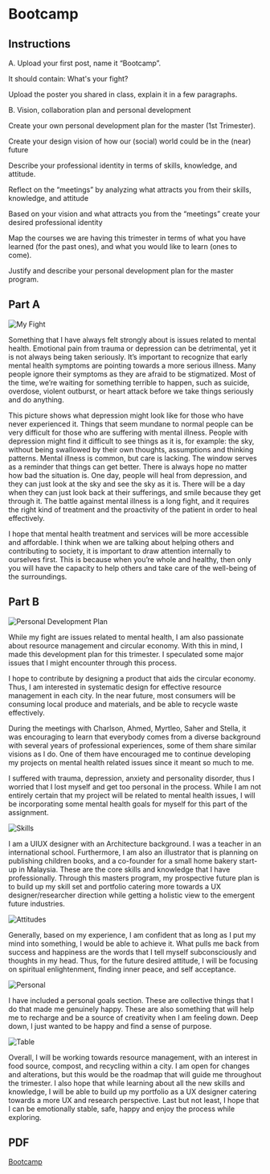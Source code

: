 
# Bootcamp

## Instructions

A. Upload your first post, name it “Bootcamp”.

It should contain: What's your fight?

Upload the poster you shared in class, explain it in a few paragraphs.

B. Vision, collaboration plan and personal development

Create your own personal development plan for the master (1st Trimester).

Create your design vision of how our (social) world could be in the (near) future

Describe your professional identity in terms of skills, knowledge, and attitude.

Reflect on the “meetings” by analyzing what attracts you from their skills, knowledge, and attitude

Based on your vision and what attracts you from the “meetings” create your desired professional identity

Map the courses we are having this trimester in terms of what you have learned (for the past ones), and what you would like to learn (ones to come).

Justify and describe your personal development plan for the master program.

## Part A

![My Fight](../images/week1/fight.jpg)

Something that I have always felt strongly about is issues related to mental health. 
Emotional pain from trauma or depression can be detrimental, yet it is not always being taken seriously. It’s important to recognize that early mental health symptoms are pointing towards a more serious illness. Many people ignore their symptoms as they are afraid to be stigmatized. Most of the time, we’re waiting for something terrible to happen, such as suicide, overdose, violent outburst, or heart attack before we take things seriously and do anything.

This picture shows what depression might look like for those who have never experienced it. Things that seem mundane to normal people can be very difficult for those who are suffering with mental illness. People with depression might find it difficult to see things as it is, for example: the sky, without being swallowed by their own thoughts, assumptions and thinking patterns. Mental illness is common, but care is lacking. The window serves as a reminder that things can get better. There is always hope no matter how bad the situation is. One day, people will heal from depression, and they can just look at the sky and see the sky as it is. There will be a day when they can just look back at their sufferings, and smile because they get through it. The battle against mental illness is a long fight, and it requires the right kind of treatment and the proactivity of the patient in order to heal effectively. 

I hope that mental health treatment and services will be more accessible and affordable. I think when we are talking about helping others and contributing to society, it is important to draw attention internally to ourselves first. This is because when you’re whole and healthy, then only you will have the capacity to help others and take care of the well-being of the surroundings.

## Part B

![Personal Development Plan](../images/week1/developmentplan.jpg)

While my fight are issues related to mental health, I am also passionate about resource management and circular economy. With this in mind, I made this development plan for this trimester. I speculated some major issues that I might encounter through this process.

I hope to contribute by designing a product that aids the circular economy. Thus, I am interested in systematic design for effective resource management in each city. In the near future, most consumers will be consuming local produce and materials, and be able to recycle waste effectively.

During the meetings with Charlson, Ahmed, Myrtleo, Saher and Stella, it was encouraging to learn that everybody comes from a diverse background with several years of professional experiences, some of them share similar visions as I do. One of them have encouraged me to continue developing my projects on mental health related issues since it meant so much to me.

I suffered with trauma, depression, anxiety and personality disorder, thus I worried that I lost myself and get too personal in the process. While I am not entirely certain that my project will be related to mental health issues, I will be incorporating some mental health goals for myself for this part of the assignment.

![Skills](../images/week1/skills.jpg)

I am a UIUX designer with an Architecture background. I was a teacher in an international school. Furthermore, I am also an illustrator that is planning on publishing children books, and a co-founder for a small home bakery start-up in Malaysia. These are the core skills and knowledge that I have professionally. Through this masters program, my prospective future plan is to build up my skill set and portfolio catering more towards a UX designer/researcher direction while getting a holistic view to the emergent future industries.

![Attitudes](..//images/week1/attitudes.jpg)

Generally, based on my experience, I am confident that as long as I put my mind into something, I would be able to achieve it. What pulls me back from success and happiness are the words that I tell myself subconsciously and thoughts in my head. Thus, for the future desired attitude, I will be focusing on spiritual enlightenment, finding inner peace, and self acceptance.

![Personal](../images/week1/personal.jpg)

I have included a personal goals section. These are collective things that I do that made me genuinely happy. These are also something that will help me to recharge and be a source of creativity when I am feeling down. Deep down, I just wanted to be happy and find a sense of purpose.

![Table](../images/week1/table.jpg)

Overall, I will be working towards resource management, with an interest in food source, compost, and recycling within a city. I am open for changes and alterations, but this would be the roadmap that will guide me throughout the trimester. I also hope that while learning about all the new skills and knowledge, I will be able to build up my portfolio as a UX designer catering towards a more UX and research perspective. Last but not least, I hope that I can be emotionally stable, safe, happy and enjoy the process while exploring.

## PDF

[Bootcamp](../files/pdf/WenQianChua_MDEF2023_Bootcamp.pdf)
